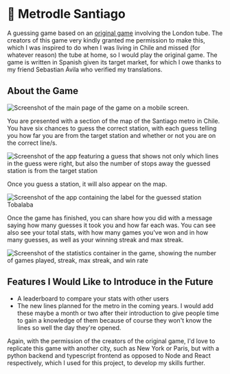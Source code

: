 # 🚊 Metrodle Santiago
A guessing game based on an [original game](www.metrodle.com) involving the London tube. The creators of this game very kindly granted me permission to make this, which I was inspired to do when I was living in Chile and missed (for whatever reason) the tube at home, so I would play the original game. The game is written in Spanish given its target market, for which I owe thanks to my friend Sebastian Ávila who verified my translations.

## About the Game
![Screenshot of the main page of the game on a mobile screen.](https://github.com/user-attachments/assets/abd3101e-77fc-4c52-9b6f-70119d23c4ef)

You are presented with a section of the map of the Santiago metro in Chile. You have six chances to guess the correct station, with each guess telling you how far you are from the target station and whether or not you are on the correct line/s. 

![Screenshot of the app featuring a guess that shows not only which lines in the guess were right, but also the number of stops away the guessed station is from the target station](https://github.com/user-attachments/assets/7f1bd552-7e96-4e3d-9b8a-9f575bead30b)

Once you guess a station, it will also appear on the map.

![Screenshot of the app containing the label for the guessed station Tobalaba](https://github.com/user-attachments/assets/836dc430-0dd5-43d2-be4c-eaf4707a9f08)

Once the game has finished, you can share how you did with a message saying how many guesses it took you and how far each was. You can see also see your total stats, with how many games you've won and in how many guesses, as well as your winning streak and max streak.

![Screenshot of the statistics container in the game, showing the number of games played, streak, max streak, and win rate](https://github.com/user-attachments/assets/b6a37136-d719-45b1-84e4-9a9c2f127115)


## Features I Would Like to Introduce in the Future
* A leaderboard to compare your stats with other users
* The new lines planned for the metro in the coming years. I would add these maybe a month or two after their introduction to give people time to gain a knowledge of them because of course they won't know the lines so well the day they're opened.

Again, with the permission of the creators of the original game, I'd love to replicate this game with another city, such as New York or Paris, but with a python backend and typescript frontend as opposed to Node and React respectively, which I used for this project, to develop my skills further.
